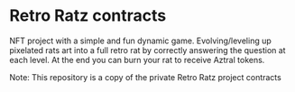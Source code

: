# Retro Ratz contracts

NFT project with a simple and fun dynamic game. Evolving/leveling up pixelated rats art into a full retro rat by correctly answering the question at each level. At the end you can burn your rat to receive Aztral tokens.

Note: This repository is a copy of the private Retro Ratz project contracts
```
